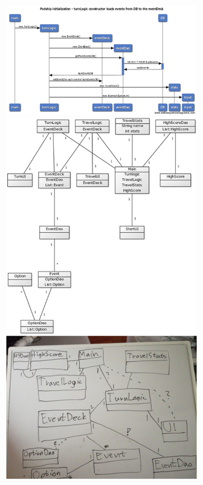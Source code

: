 ![Sequence diagram of TurnLogic constructor, i.e. game initialisation](sequence_diagram_turnLogic_constructor.png)
![Class diagram v0.1](class_diagram.jpg)
![Class diagram concept](class_diagram_concept.jpg)
